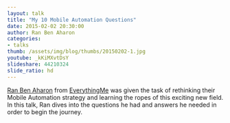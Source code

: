 ```yaml
---
layout: talk
title: "My 10 Mobile Automation Questions"
date: 2015-02-02 20:30:00
author: Ran Ben Aharon
categories:
- talks
thumb: /assets/img/blog/thumbs/20150202-1.jpg
youtube: _kKiMXvtDsY
slideshare: 44210324
slide_ratio: hd
---
```


[Ran Ben Aharon] from [EverythingMe] was given the task of rethinking their Mobile Automation strategy and learning the ropes of this exciting new field. In this talk, Ran dives into the questions he had and answers he needed in order to begin the journey.

[Ran Ben Aharon]: http://ranbena.com
[EverythingMe]: http://everything.me
